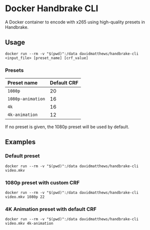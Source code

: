 # Docker Handbrake CLI
A Docker container to encode with x265 using high-quality presets in Handbrake.

## Usage
`docker run --rm -v "$(pwd)":/data davidmatthews/handbrake-cli <input_file> [preset_name] [crf_value]`

### Presets
| Preset name       | Default CRF  |
|:------------------|:-------------|
| `1080p`           | 20           |
| `1080p-animation` | 16           |
| `4k`              | 16           |
| `4k-animation`    | 12           |

If no preset is given, the 1080p preset will be used by default.

## Examples
### Default preset
`docker run --rm -v "$(pwd)":/data davidmatthews/handbrake-cli video.mkv`

### 1080p preset with custom CRF
`docker run --rm -v "$(pwd)":/data davidmatthews/handbrake-cli video.mkv 1080p 22`

### 4K Animation preset with default CRF
`docker run --rm -v "$(pwd)":/data davidmatthews/handbrake-cli video.mkv 4k-animation`